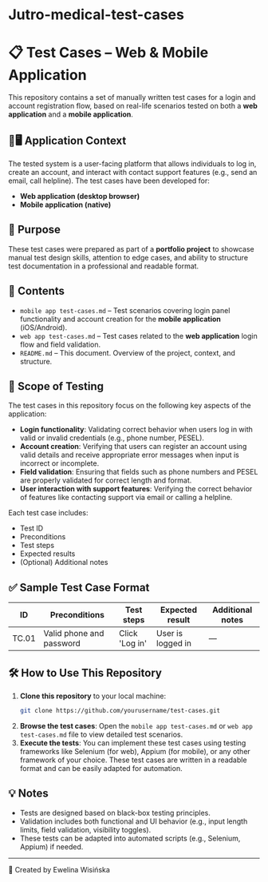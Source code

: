 # Jutro-medical-test-cases

# 📋 Test Cases – Web & Mobile Application

This repository contains a set of manually written test cases for a login and account registration flow, based on real-life scenarios tested on both a **web application** and a **mobile application**.

## 📱🖥️ Application Context

The tested system is a user-facing platform that allows individuals to log in, create an account, and interact with contact support features (e.g., send an email, call helpline). The test cases have been developed for:

- **Web application (desktop browser)**
- **Mobile application (native)**

## 📌 Purpose

These test cases were prepared as part of a **portfolio project** to showcase manual test design skills, attention to edge cases, and ability to structure test documentation in a professional and readable format.

## 📂 Contents

- `mobile app test-cases.md` – Test scenarios covering login panel functionality and account creation for the **mobile application** (iOS/Android).  
- `web app test-cases.md` – Test cases related to the **web application** login flow and field validation.  
- `README.md` – This document. Overview of the project, context, and structure.

## 📝 Scope of Testing

The test cases in this repository focus on the following key aspects of the application:

- **Login functionality**: Validating correct behavior when users log in with valid or invalid credentials (e.g., phone number, PESEL).
- **Account creation**: Verifying that users can register an account using valid details and receive appropriate error messages when input is incorrect or incomplete.
- **Field validation**: Ensuring that fields such as phone numbers and PESEL are properly validated for correct length and format.
- **User interaction with support features**: Verifying the correct behavior of features like contacting support via email or calling a helpline.

Each test case includes:
- Test ID
- Preconditions
- Test steps
- Expected results
- (Optional) Additional notes

## ✅ Sample Test Case Format

| ID     | Preconditions | Test steps | Expected result | Additional notes |
|--------|---------------|------------|------------------|------------------|
| TC.01  | Valid phone and password | Click 'Log in' | User is logged in | — |

## 🛠 How to Use This Repository

1. **Clone this repository** to your local machine:
   ```bash
   git clone https://github.com/yourusername/test-cases.git
2. **Browse the test cases**: Open the ```mobile app test-cases.md``` or ```web app test-cases.md``` file to view detailed test scenarios.
3. **Execute the tests**: You can implement these test cases using testing frameworks like Selenium (for web), Appium (for mobile), or any other framework of your choice. These test cases are written in a readable format and can be easily adapted for automation.

## 💡 Notes

- Tests are designed based on black-box testing principles.
- Validation includes both functional and UI behavior (e.g., input length limits, field validation, visibility toggles).
- These tests can be adapted into automated scripts (e.g., Selenium, Appium) if needed.

---

🧪 Created by Ewelina Wisińska  
